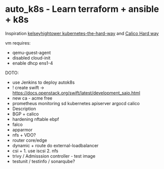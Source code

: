 # auto_k8s - Learn terraform + ansible + k8s
Inspiration <a rel="license" href="https://github.com/kelseyhightower/kubernetes-the-hard-way">kelseyhightower kubernetes-the-hard-way</a> and  <a rel="license" href="https://docs.tigera.io/calico/latest/getting-started/kubernetes/hardway/">Calico Hard way</a>

vm requires:
 * qemu-guest-agent
 * disabled cloud-init
 * enable dhcp ens1-4

DOTO:
* use Jenkins to deploy autok8s
* ! create swift -> https://docs.openstack.org/swift/latest/development_saio.html
* new ca - acme free
* prometheus monitoring sd kubernetes apiserver argocd calico
* Description
* BGP + calico
* hardening nftable ebpf
* falco
* apparmor
* nfs + VDO?
* router core/edge
* dynamic + route do external-loadbalancer
* csi + 1. use iscsi 2. nfs
* trivy / Admisssion controller - test image
* testunit / testinfo / sonarqube?
